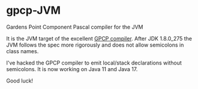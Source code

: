 # gpcp-JVM
Gardens Point Component Pascal compiler for the JVM

It is the JVM target of the excellent [GPCP compiler](https://github.com/k-john-gough/gpcp). After JDK 1.8.0_275 the JVM follows the spec more rigorously and does not allow semicolons in class names.

I've hacked the GPCP compiler to emit local/stack declarations without semicolons. It is now working on Java 11 and Java 17.

Good luck!

